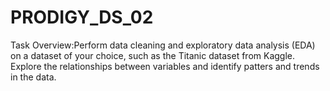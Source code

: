 # PRODIGY_DS_02
Task Overview:Perform data cleaning and exploratory data analysis (EDA) on a dataset of your choice, such as the Titanic dataset from Kaggle. Explore the relationships between variables and identify patters and trends in the data.
